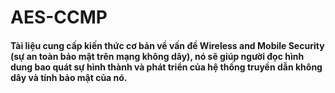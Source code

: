 # AES-CCMP
#### Tài liệu cung cấp kiến thức cơ bản về vấn đề Wireless and Mobile Security (sự an toàn bảo mật trên mạng không dây), nó sẽ giúp người đọc hình dung bao quát sự hình thành và phát triển của hệ thống truyền dẫn không dây và tính bảo mật của nó.

